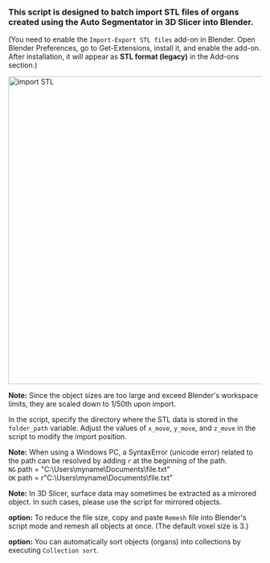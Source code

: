 ### This script is designed to batch import STL files of organs created using the Auto Segmentator in 3D Slicer into Blender. 

(You need to enable the `Import-Export STL files` add-on in Blender. Open Blender Preferences, go to Get-Extensions, install it, and enable the add-on. After installation, it will appear as **STL format (legacy)** in the Add-ons section.)

<img width="612" alt="import STL" src="https://github.com/user-attachments/assets/dddbcbf0-cb61-4f53-ad69-a31862f54a1f" />

**Note:** Since the object sizes are too large and exceed Blender's workspace limits, they are scaled down to 1/50th upon import.

In the script, specify the directory where the STL data is stored in the `folder_path` variable. Adjust the values of `x_move`, `y_move`, and `z_move` in the script to modify the import position.

**Note:**  When using a Windows PC, a SyntaxError (unicode error) related to the path can be resolved by adding `r` at the beginning of the path.  
`NG` path = "C:\Users\myname\Documents\file.txt"  
`OK` path = r"C:\Users\myname\Documents\file.txt" 

**Note:** In 3D Slicer, surface data may sometimes be extracted as a mirrored object. In such cases, please use the script for mirrored objects.

**option:** To reduce the file size, copy and paste `Remesh` file into Blender's script mode and remesh all objects at once. (The default voxel size is 3.)

**option:** You can automatically sort objects (organs) into collections by executing `Collection sort`.
